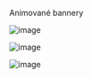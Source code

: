 Animované bannery

![image](https://user-images.githubusercontent.com/93407500/204126268-a1d7cf6a-f122-4cb6-aa75-c44a6a687d9c.png)


![image](https://user-images.githubusercontent.com/93407500/204126273-b78cd76e-a6ed-4dcf-a77b-4cb063423cfc.png)


![image](https://user-images.githubusercontent.com/93407500/204126277-c859123e-e11d-46ca-93ee-a3afa97e385b.png)

